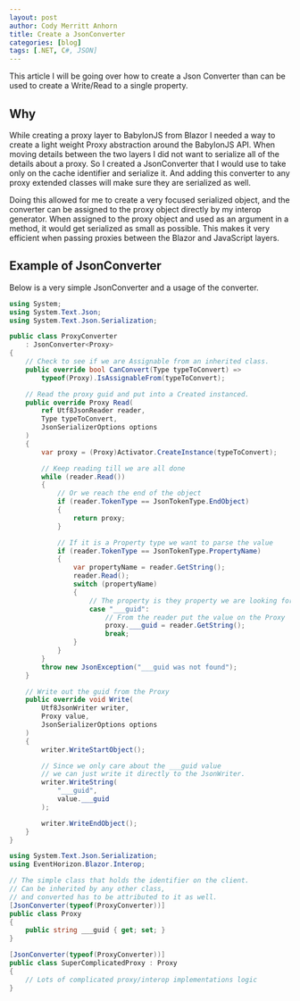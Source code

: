```yaml
---
layout: post
author: Cody Merritt Anhorn
title: Create a JsonConverter
categories: [blog]
tags: [.NET, C#, JSON]
---
```


This article I will be going over how to create a Json Converter than can be used to create a Write/Read to a single property. 

## Why

While creating a proxy layer to BabylonJS from Blazor I needed a way to create a light weight Proxy abstraction around the BabylonJS API. When moving details between the two layers I did not want to serialize all of the details about a proxy. So I created a JsonConverter that I would use to take only on the cache identifier and serialize it. And adding this converter to any proxy extended classes will make sure they are serialized as well.

Doing this allowed for me to create a very focused serialized object, and the converter can be assigned to the proxy object directly by my interop generator. When assigned to the proxy object and used as an argument in a method, it would get serialized as small as possible. This makes it very efficient when passing proxies between the Blazor and JavaScript layers.

## Example of JsonConverter

Below is a very simple JsonConverter and a usage of the converter.

~~~ csharp
using System;
using System.Text.Json;
using System.Text.Json.Serialization;

public class ProxyConverter
    : JsonConverter<Proxy>
{
    // Check to see if we are Assignable from an inherited class.
    public override bool CanConvert(Type typeToConvert) =>
        typeof(Proxy).IsAssignableFrom(typeToConvert);

    // Read the proxy guid and put into a Created instanced.  
    public override Proxy Read(
        ref Utf8JsonReader reader,
        Type typeToConvert,
        JsonSerializerOptions options
    )
    {
        var proxy = (Proxy)Activator.CreateInstance(typeToConvert);

        // Keep reading till we are all done
        while (reader.Read())
        {
            // Or we reach the end of the object
            if (reader.TokenType == JsonTokenType.EndObject)
            {
                return proxy;
            }

            // If it is a Property type we want to parse the value
            if (reader.TokenType == JsonTokenType.PropertyName)
            {
                var propertyName = reader.GetString();
                reader.Read();
                switch (propertyName)
                {
                    // The property is they property we are looking for
                    case "___guid":
                        // From the reader put the value on the Proxy
                        proxy.___guid = reader.GetString();
                        break;
                }
            }
        }
        throw new JsonException("___guid was not found");
    }

    // Write out the guid from the Proxy
    public override void Write(
        Utf8JsonWriter writer, 
        Proxy value, 
        JsonSerializerOptions options
    )
    {
        writer.WriteStartObject();

        // Since we only care about the ___guid value 
        // we can just write it directly to the JsonWriter.
        writer.WriteString(
            "___guid", 
            value.___guid
        );

        writer.WriteEndObject();
    }
}
~~~

~~~ csharp
using System.Text.Json.Serialization;
using EventHorizon.Blazor.Interop;

// The simple class that holds the identifier on the client.
// Can be inherited by any other class, 
// and converted has to be attributed to it as well.
[JsonConverter(typeof(ProxyConverter))]
public class Proxy 
{
    public string ___guid { get; set; }
}

[JsonConverter(typeof(ProxyConverter))]
public class SuperComplicatedProxy : Proxy 
{
    // Lots of complicated proxy/interop implementations logic
}
~~~